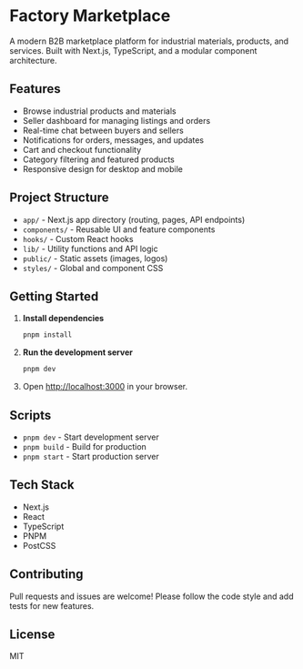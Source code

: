# Factory Marketplace

A modern B2B marketplace platform for industrial materials, products, and services. Built with Next.js, TypeScript, and a modular component architecture.

## Features
- Browse industrial products and materials
- Seller dashboard for managing listings and orders
- Real-time chat between buyers and sellers
- Notifications for orders, messages, and updates
- Cart and checkout functionality
- Category filtering and featured products
- Responsive design for desktop and mobile

## Project Structure
- `app/` - Next.js app directory (routing, pages, API endpoints)
- `components/` - Reusable UI and feature components
- `hooks/` - Custom React hooks
- `lib/` - Utility functions and API logic
- `public/` - Static assets (images, logos)
- `styles/` - Global and component CSS

## Getting Started
1. **Install dependencies**
   ```powershell
   pnpm install
   ```
2. **Run the development server**
   ```powershell
   pnpm dev
   ```
3. Open [http://localhost:3000](http://localhost:3000) in your browser.

## Scripts
- `pnpm dev` - Start development server
- `pnpm build` - Build for production
- `pnpm start` - Start production server

## Tech Stack
- Next.js
- React
- TypeScript
- PNPM
- PostCSS

## Contributing
Pull requests and issues are welcome! Please follow the code style and add tests for new features.

## License
MIT

